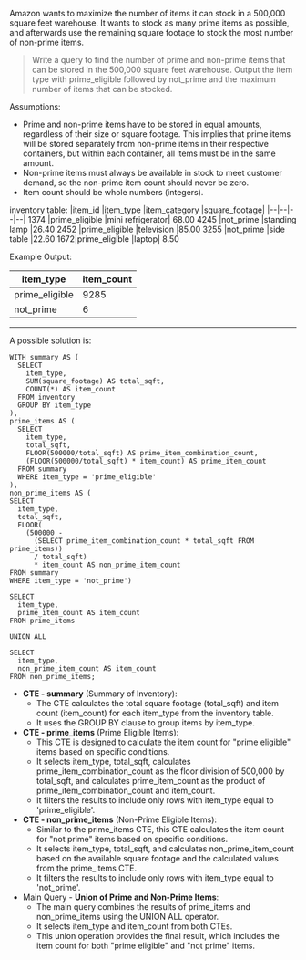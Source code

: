 Amazon wants to maximize the number of items it can stock in a 500,000 square feet warehouse. It wants to stock as many prime items as possible, and afterwards use the remaining square footage to stock the most number of non-prime items.

>Write a query to find the number of prime and non-prime items that can be stored in the 500,000 square feet warehouse. Output the item type with prime_eligible followed by not_prime and the maximum number of items that can be stocked.

Assumptions:
* Prime and non-prime items have to be stored in equal amounts, regardless of their size or square footage. This implies that prime items will be stored separately from non-prime items in their respective containers, but within each container, all items must be in the same amount.
* Non-prime items must always be available in stock to meet customer demand, so the non-prime item count should never be zero.
* Item count should be whole numbers (integers).

inventory table:
|item_id	|item_type	|item_category	|square_footage|
|--|--|--|--|
1374	|prime_eligible	|mini refrigerator|	68.00
4245	|not_prime	|standing lamp	|26.40
2452	|prime_eligible	|television	|85.00
3255	|not_prime	|side table	|22.60
1672|prime_eligible	|laptop|	8.50

Example Output:

item_type|	item_count
|--|--|
prime_eligible	|9285
not_prime	|6


***

A possible solution is:
```
WITH summary AS (  
  SELECT  
    item_type,  
    SUM(square_footage) AS total_sqft,  
    COUNT(*) AS item_count  
  FROM inventory  
  GROUP BY item_type
),
prime_items AS (  
  SELECT  
    item_type,
    total_sqft,
    FLOOR(500000/total_sqft) AS prime_item_combination_count,
    (FLOOR(500000/total_sqft) * item_count) AS prime_item_count
  FROM summary  
  WHERE item_type = 'prime_eligible'
),
non_prime_items AS (
SELECT
  item_type,
  total_sqft,  
  FLOOR(
    (500000 - 
      (SELECT prime_item_combination_count * total_sqft FROM prime_items))  
      / total_sqft)  
      * item_count AS non_prime_item_count  
FROM summary
WHERE item_type = 'not_prime')

SELECT 
  item_type, 
  prime_item_count AS item_count
FROM prime_items

UNION ALL

SELECT 
  item_type, 
  non_prime_item_count AS item_count
FROM non_prime_items;
```


* **CTE - summary** (Summary of Inventory):
    * The CTE calculates the total square footage (total_sqft) and item count (item_count) for each item_type from the inventory table.
    * It uses the GROUP BY clause to group items by item_type.
* **CTE - prime_items** (Prime Eligible Items):
    * This CTE is designed to calculate the item count for "prime eligible" items based on specific conditions.
    * It selects item_type, total_sqft, calculates prime_item_combination_count as the floor division of 500,000 by total_sqft, and calculates prime_item_count as the product of prime_item_combination_count and item_count.
    * It filters the results to include only rows with item_type equal to 'prime_eligible'.
* **CTE - non_prime_items** (Non-Prime Eligible Items):
    * Similar to the prime_items CTE, this CTE calculates the item count for "not prime" items based on specific conditions.
    * It selects item_type, total_sqft, and calculates non_prime_item_count based on the available square footage and the calculated values from the prime_items CTE.
    * It filters the results to include only rows with item_type equal to 'not_prime'.
* Main Query - **Union of Prime and Non-Prime Items**:
    * The main query combines the results of prime_items and non_prime_items using the UNION ALL operator.
    * It selects item_type and item_count from both CTEs.
    * This union operation provides the final result, which includes the item count for both "prime eligible" and "not prime" items.